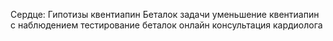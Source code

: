 Сердце:
Гипотизы
квентиапин
Беталок
задачи
уменьшение квентиапин с наблюдением
тестирование беталок
онлайн консультация кардиолога